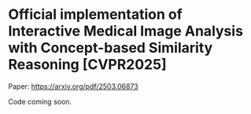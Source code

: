 # Official implementation of Interactive Medical Image Analysis with Concept-based Similarity Reasoning [CVPR2025]

Paper: https://arxiv.org/pdf/2503.06873

Code coming soon.
